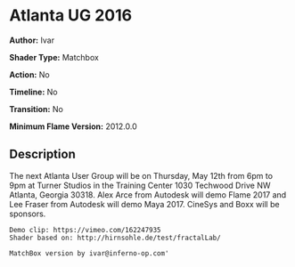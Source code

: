# Atlanta UG 2016

**Author:** Ivar

**Shader Type:** Matchbox

**Action:** No

**Timeline:** No

**Transition:** No

**Minimum Flame Version:** 2012.0.0


## Description
The next Atlanta User Group will be on Thursday, May 12th from 6pm to 9pm at Turner Studios in the Training Center 1030 Techwood Drive NW Atlanta, Georgia 30318.
	Alex Arce from Autodesk will demo Flame 2017 and Lee Fraser from Autodesk will demo Maya 2017.
	CineSys and Boxx will be sponsors.

	Demo clip: https://vimeo.com/162247935
	Shader based on: http://hirnsohle.de/test/fractalLab/

	MatchBox version by ivar@inferno-op.com'
        
